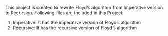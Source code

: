 This project is created to rewrite Floyd’s algorithm from Imperative version to Recursion.
Following files are included in this Project:

1. Imperative: It has the imperative version of  Floyd’s algorithm
2. Recursive: It has the recursive version of  Floyd’s algorithm